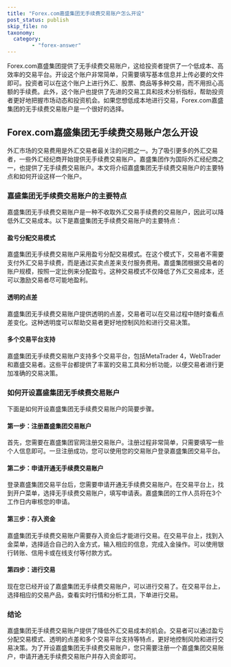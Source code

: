 ```yaml
---
title: "Forex.com嘉盛集团无手续费交易账户怎么开设"
post_status: publish
skip_file: no
taxonomy:
  category:
        - "forex-answer"
---
```


Forex.com嘉盛集团提供了无手续费交易账户，这给投资者提供了一个低成本、高效率的交易平台。开设这个账户非常简单，只需要填写基本信息并上传必要的文件即可。投资者可以在这个账户上进行外汇、股票、商品等多种交易，而不用担心高额的手续费。此外，这个账户也提供了先进的交易工具和技术分析指标，帮助投资者更好地把握市场动态和投资机会。如果您想低成本地进行交易，Forex.com嘉盛集团的无手续费交易账户是一个很好的选择。

## Forex.com嘉盛集团无手续费交易账户怎么开设

外汇市场的交易费用是外汇交易者最关注的问题之一。为了吸引更多的外汇交易者，一些外汇经纪商开始提供无手续费交易账户。嘉盛集团作为国际外汇经纪商之一，也提供了无手续费交易账户。本文将介绍嘉盛集团无手续费交易账户的主要特点和如何开设这样一个账户。

### 嘉盛集团无手续费交易账户的主要特点

嘉盛集团无手续费交易账户是一种不收取外汇交易手续费的交易账户，因此可以降低外汇交易成本。以下是嘉盛集团无手续费交易账户的主要特点：

#### 盈亏分配交易模式

嘉盛集团无手续费交易账户采用盈亏分配交易模式。在这个模式下，交易者不需要支付外汇交易手续费，而是通过买卖点差来支付服务费用。嘉盛集团根据交易者的账户规模，按照一定比例来分配盈亏。这种交易模式不仅降低了外汇交易成本，还可以激励交易者尽可能地盈利。

#### 透明的点差

嘉盛集团无手续费交易账户提供透明的点差，交易者可以在交易过程中随时查看点差变化。这种透明度可以帮助交易者更好地控制风险和进行交易决策。

#### 多个交易平台支持

嘉盛集团无手续费交易账户支持多个交易平台，包括MetaTrader 4，WebTrader和嘉盛交易者。这些平台都提供了丰富的交易工具和分析功能，以便交易者进行更加准确的交易决策。

### 如何开设嘉盛集团无手续费交易账户

下面是如何开设嘉盛集团无手续费交易账户的简要步骤。

#### 第一步：注册嘉盛集团交易账户

首先，您需要在嘉盛集团官网注册交易账户。注册过程非常简单，只需要填写一些个人信息即可。一旦注册成功，您可以使用您的交易账户登录嘉盛集团交易平台。

#### 第二步：申请开通无手续费交易账户

登录嘉盛集团交易平台后，您需要申请开通无手续费交易账户。在交易平台上，找到开户菜单，选择无手续费交易账户，填写申请表。嘉盛集团的工作人员将在3个工作日内审核您的申请。

#### 第三步：存入资金

嘉盛集团无手续费交易账户需要存入资金后才能进行交易。在交易平台上，找到入金菜单，选择适合自己的入金方式，输入相应的信息，完成入金操作。可以使用银行转账、信用卡或在线支付等付款方式。

#### 第四步：进行交易

现在您已经开设了嘉盛集团无手续费交易账户，可以进行交易了。在交易平台上，选择相应的交易产品，查看实时行情和分析工具，下单进行交易。

### 结论

嘉盛集团无手续费交易账户提供了降低外汇交易成本的机会。交易者可以通过盈亏分配交易模式、透明的点差和多个交易平台支持等特点，更好地控制风险和进行交易决策。为了开设嘉盛集团无手续费交易账户，您只需要注册一个嘉盛集团交易账户，申请开通无手续费交易账户并存入资金即可。


